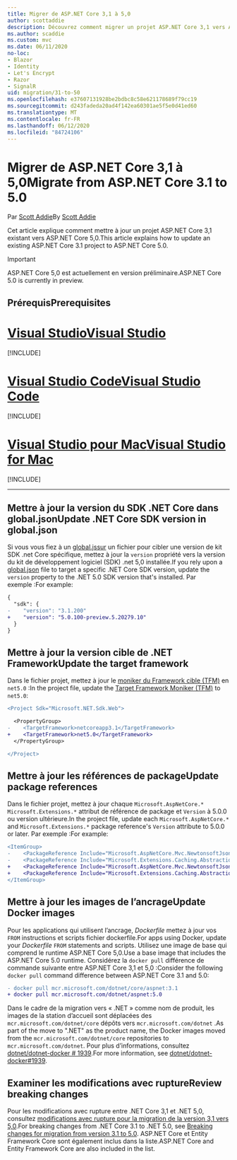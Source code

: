 ```yaml
---
title: Migrer de ASP.NET Core 3,1 à 5,0
author: scottaddie
description: Découvrez comment migrer un projet ASP.NET Core 3,1 vers ASP.NET Core 5,0.
ms.author: scaddie
ms.custom: mvc
ms.date: 06/11/2020
no-loc:
- Blazor
- Identity
- Let's Encrypt
- Razor
- SignalR
uid: migration/31-to-50
ms.openlocfilehash: e37607131928be2bdbc8c58e621178689f79cc19
ms.sourcegitcommit: d243fadeda20ad4f142ea60301ae5f5e0d41ed60
ms.translationtype: MT
ms.contentlocale: fr-FR
ms.lasthandoff: 06/12/2020
ms.locfileid: "84724106"
---
```

# <a name="migrate-from-aspnet-core-31-to-50"></a><span data-ttu-id="fb78f-103">Migrer de ASP.NET Core 3,1 à 5,0</span><span class="sxs-lookup"><span data-stu-id="fb78f-103">Migrate from ASP.NET Core 3.1 to 5.0</span></span>

<span data-ttu-id="fb78f-104">Par [Scott Addie](https://github.com/scottaddie)</span><span class="sxs-lookup"><span data-stu-id="fb78f-104">By [Scott Addie](https://github.com/scottaddie)</span></span>

<span data-ttu-id="fb78f-105">Cet article explique comment mettre à jour un projet ASP.NET Core 3,1 existant vers ASP.NET Core 5,0.</span><span class="sxs-lookup"><span data-stu-id="fb78f-105">This article explains how to update an existing ASP.NET Core 3.1 project to ASP.NET Core 5.0.</span></span>

> [!IMPORTANT]
> <span data-ttu-id="fb78f-106">ASP.NET Core 5,0 est actuellement en version préliminaire.</span><span class="sxs-lookup"><span data-stu-id="fb78f-106">ASP.NET Core 5.0 is currently in preview.</span></span>

## <a name="prerequisites"></a><span data-ttu-id="fb78f-107">Prérequis</span><span class="sxs-lookup"><span data-stu-id="fb78f-107">Prerequisites</span></span>

# <a name="visual-studio"></a>[<span data-ttu-id="fb78f-108">Visual Studio</span><span class="sxs-lookup"><span data-stu-id="fb78f-108">Visual Studio</span></span>](#tab/visual-studio)

[!INCLUDE[](~/includes/net-core-prereqs-vs-5.0.md)]

# <a name="visual-studio-code"></a>[<span data-ttu-id="fb78f-109">Visual Studio Code</span><span class="sxs-lookup"><span data-stu-id="fb78f-109">Visual Studio Code</span></span>](#tab/visual-studio-code)

[!INCLUDE[](~/includes/net-core-prereqs-vsc-5.0.md)]

# <a name="visual-studio-for-mac"></a>[<span data-ttu-id="fb78f-110">Visual Studio pour Mac</span><span class="sxs-lookup"><span data-stu-id="fb78f-110">Visual Studio for Mac</span></span>](#tab/visual-studio-mac)

[!INCLUDE[](~/includes/net-core-prereqs-mac-5.0.md)]

---

## <a name="update-net-core-sdk-version-in-globaljson"></a><span data-ttu-id="fb78f-111">Mettre à jour la version du SDK .NET Core dans global.json</span><span class="sxs-lookup"><span data-stu-id="fb78f-111">Update .NET Core SDK version in global.json</span></span>

<span data-ttu-id="fb78f-112">Si vous vous fiez à un [global.jssur](/dotnet/core/tools/global-json) un fichier pour cibler une version de kit SDK .net Core spécifique, mettez à jour la `version` propriété vers la version du kit de développement logiciel (SDK) .net 5,0 installée.</span><span class="sxs-lookup"><span data-stu-id="fb78f-112">If you rely upon a [global.json](/dotnet/core/tools/global-json) file to target a specific .NET Core SDK version, update the `version` property to the .NET 5.0 SDK version that's installed.</span></span> <span data-ttu-id="fb78f-113">Par exemple :</span><span class="sxs-lookup"><span data-stu-id="fb78f-113">For example:</span></span>

```diff
{
  "sdk": {
-    "version": "3.1.200"
+    "version": "5.0.100-preview.5.20279.10"
  }
}
```

## <a name="update-the-target-framework"></a><span data-ttu-id="fb78f-114">Mettre à jour la version cible de .NET Framework</span><span class="sxs-lookup"><span data-stu-id="fb78f-114">Update the target framework</span></span>

<span data-ttu-id="fb78f-115">Dans le fichier projet, mettez à jour le [moniker du Framework cible (TFM)](/dotnet/standard/frameworks) en `net5.0` :</span><span class="sxs-lookup"><span data-stu-id="fb78f-115">In the project file, update the [Target Framework Moniker (TFM)](/dotnet/standard/frameworks) to `net5.0`:</span></span>

```diff
<Project Sdk="Microsoft.NET.Sdk.Web">

  <PropertyGroup>
-    <TargetFramework>netcoreapp3.1</TargetFramework>
+    <TargetFramework>net5.0</TargetFramework>
  </PropertyGroup>

</Project>
```

## <a name="update-package-references"></a><span data-ttu-id="fb78f-116">Mettre à jour les références de package</span><span class="sxs-lookup"><span data-stu-id="fb78f-116">Update package references</span></span>

<span data-ttu-id="fb78f-117">Dans le fichier projet, mettez à jour chaque `Microsoft.AspNetCore.*` `Microsoft.Extensions.*` attribut de référence de package et `Version` à 5.0.0 ou version ultérieure.</span><span class="sxs-lookup"><span data-stu-id="fb78f-117">In the project file, update each `Microsoft.AspNetCore.*` and `Microsoft.Extensions.*` package reference's `Version` attribute to 5.0.0 or later.</span></span> <span data-ttu-id="fb78f-118">Par exemple :</span><span class="sxs-lookup"><span data-stu-id="fb78f-118">For example:</span></span>

```diff
<ItemGroup>
-    <PackageReference Include="Microsoft.AspNetCore.Mvc.NewtonsoftJson" Version="3.1.2" />
-    <PackageReference Include="Microsoft.Extensions.Caching.Abstractions" Version="3.1.2" />
+    <PackageReference Include="Microsoft.AspNetCore.Mvc.NewtonsoftJson" Version="5.0.0-preview.5.20279.2" />
+    <PackageReference Include="Microsoft.Extensions.Caching.Abstractions" Version="5.0.0-preview.5.20278.1" />
</ItemGroup>
```

## <a name="update-docker-images"></a><span data-ttu-id="fb78f-119">Mettre à jour les images de l’ancrage</span><span class="sxs-lookup"><span data-stu-id="fb78f-119">Update Docker images</span></span>

<span data-ttu-id="fb78f-120">Pour les applications qui utilisent l’ancrage, *Dockerfile* mettez à jour vos `FROM` instructions et scripts fichier dockerfile.</span><span class="sxs-lookup"><span data-stu-id="fb78f-120">For apps using Docker, update your *Dockerfile* `FROM` statements and scripts.</span></span> <span data-ttu-id="fb78f-121">Utilisez une image de base qui comprend le runtime ASP.NET Core 5,0.</span><span class="sxs-lookup"><span data-stu-id="fb78f-121">Use a base image that includes the ASP.NET Core 5.0 runtime.</span></span> <span data-ttu-id="fb78f-122">Considérez la `docker pull` différence de commande suivante entre ASP.NET Core 3,1 et 5,0 :</span><span class="sxs-lookup"><span data-stu-id="fb78f-122">Consider the following `docker pull` command difference between ASP.NET Core 3.1 and 5.0:</span></span>

```diff
- docker pull mcr.microsoft.com/dotnet/core/aspnet:3.1
+ docker pull mcr.microsoft.com/dotnet/aspnet:5.0
```

<span data-ttu-id="fb78f-123">Dans le cadre de la migration vers « .NET » comme nom de produit, les images de la station d’accueil sont déplacées des `mcr.microsoft.com/dotnet/core` dépôts vers `mcr.microsoft.com/dotnet` .</span><span class="sxs-lookup"><span data-stu-id="fb78f-123">As part of the move to ".NET" as the product name, the Docker images moved from the `mcr.microsoft.com/dotnet/core` repositories to `mcr.microsoft.com/dotnet`.</span></span> <span data-ttu-id="fb78f-124">Pour plus d’informations, consultez [dotnet/dotnet-docker # 1939](https://github.com/dotnet/dotnet-docker/issues/1939).</span><span class="sxs-lookup"><span data-stu-id="fb78f-124">For more information, see [dotnet/dotnet-docker#1939](https://github.com/dotnet/dotnet-docker/issues/1939).</span></span>

## <a name="review-breaking-changes"></a><span data-ttu-id="fb78f-125">Examiner les modifications avec rupture</span><span class="sxs-lookup"><span data-stu-id="fb78f-125">Review breaking changes</span></span>

<span data-ttu-id="fb78f-126">Pour les modifications avec rupture entre .NET Core 3,1 et .NET 5,0, consultez [modifications avec rupture pour la migration de la version 3,1 vers 5,0](/dotnet/core/compatibility/3.1-5.0).</span><span class="sxs-lookup"><span data-stu-id="fb78f-126">For breaking changes from .NET Core 3.1 to .NET 5.0, see [Breaking changes for migration from version 3.1 to 5.0](/dotnet/core/compatibility/3.1-5.0).</span></span> <span data-ttu-id="fb78f-127">ASP.NET Core et Entity Framework Core sont également inclus dans la liste.</span><span class="sxs-lookup"><span data-stu-id="fb78f-127">ASP.NET Core and Entity Framework Core are also included in the list.</span></span>
